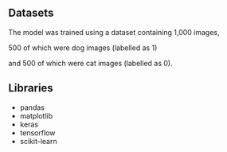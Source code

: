 ## Datasets
The model was trained using a dataset containing 1,000 images, 

500 of which were dog images (labelled as 1) 

and 500 of which were cat images (labelled as 0).

## Libraries

* pandas
* matplotlib
* keras
* tensorflow
* scikit-learn